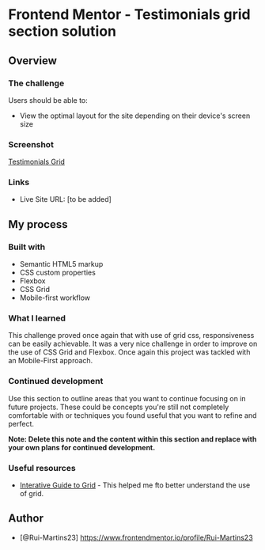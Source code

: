 # Frontend Mentor - Testimonials grid section solution
## Overview
### The challenge

Users should be able to:

- View the optimal layout for the site depending on their device's screen size

### Screenshot

[Testimonials Grid](image.png)

### Links

- Live Site URL: [to be added]

## My process
### Built with

- Semantic HTML5 markup
- CSS custom properties
- Flexbox
- CSS Grid
- Mobile-first workflow

### What I learned

This challenge proved once again that with use of grid css, responsiveness can be easily achievable.
It was a very nice challenge in order to improve on the use of CSS Grid and Flexbox.
Once again this project was tackled with an Mobile-First approach.

### Continued development

Use this section to outline areas that you want to continue focusing on in future projects. These could be concepts you're still not completely comfortable with or techniques you found useful that you want to refine and perfect.

**Note: Delete this note and the content within this section and replace with your own plans for continued development.**

### Useful resources

- [Interative Guide to Grid](https://www.joshwcomeau.com/css/interactive-guide-to-grid/) - This helped me fto better understand the use of grid.

## Author

- [@Rui-Martins23] https://www.frontendmentor.io/profile/Rui-Martins23
